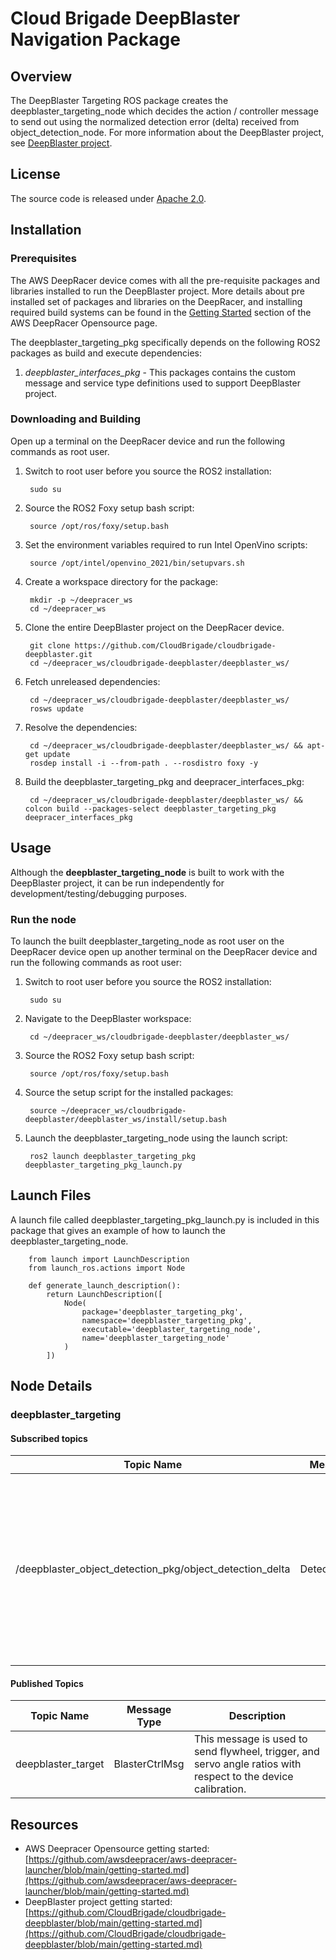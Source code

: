 # Cloud Brigade DeepBlaster Navigation Package

## Overview

The DeepBlaster Targeting ROS package creates the deepblaster_targeting_node which decides the action / controller message to send out using the normalized detection error (delta) received from object_detection_node. For more information about the DeepBlaster project, see [DeepBlaster project](https://github.com/CloudBrigade/cloudbrigade-deepblaster).

## License

The source code is released under [Apache 2.0](https://www.apache.org/licenses/LICENSE-2.0).

## Installation

### Prerequisites

The AWS DeepRacer device comes with all the pre-requisite packages and libraries installed to run the DeepBlaster project. More details about pre installed set of packages and libraries on the DeepRacer, and installing required build systems can be found in the [Getting Started](https://github.com/awsdeepracer/aws-deepracer-launcher/blob/main/getting-started.md) section of the AWS DeepRacer Opensource page.

The deepblaster_targeting_pkg specifically depends on the following ROS2 packages as build and execute dependencies:

1. *deepblaster_interfaces_pkg* - This packages contains the custom message and service type definitions used to support DeepBlaster project.

### Downloading and Building

Open up a terminal on the DeepRacer device and run the following commands as root user.

1. Switch to root user before you source the ROS2 installation:

        sudo su

1. Source the ROS2 Foxy setup bash script:

        source /opt/ros/foxy/setup.bash

1. Set the environment variables required to run Intel OpenVino scripts:

        source /opt/intel/openvino_2021/bin/setupvars.sh

1. Create a workspace directory for the package:

        mkdir -p ~/deepracer_ws
        cd ~/deepracer_ws

1. Clone the entire DeepBlaster project on the DeepRacer device.

        git clone https://github.com/CloudBrigade/cloudbrigade-deepblaster.git
        cd ~/deepracer_ws/cloudbrigade-deepblaster/deepblaster_ws/

1. Fetch unreleased dependencies:

        cd ~/deepracer_ws/cloudbrigade-deepblaster/deepblaster_ws/
        rosws update

1. Resolve the dependencies:

        cd ~/deepracer_ws/cloudbrigade-deepblaster/deepblaster_ws/ && apt-get update
        rosdep install -i --from-path . --rosdistro foxy -y

1. Build the deepblaster_targeting_pkg and deepracer_interfaces_pkg:

        cd ~/deepracer_ws/cloudbrigade-deepblaster/deepblaster_ws/ && colcon build --packages-select deepblaster_targeting_pkg deepracer_interfaces_pkg


## Usage

Although the **deepblaster_targeting_node** is built to work with the DeepBlaster project, it can be run independently for development/testing/debugging purposes.

### Run the node

To launch the built deepblaster_targeting_node as root user on the DeepRacer device open up another terminal on the DeepRacer device and run the following commands as root user:

1. Switch to root user before you source the ROS2 installation:

        sudo su

1. Navigate to the DeepBlaster workspace:

        cd ~/deepracer_ws/cloudbrigade-deepblaster/deepblaster_ws/

1. Source the ROS2 Foxy setup bash script:

        source /opt/ros/foxy/setup.bash

1. Source the setup script for the installed packages:

        source ~/deepracer_ws/cloudbrigade-deepblaster/deepblaster_ws/install/setup.bash

1. Launch the deepblaster_targeting_node using the launch script:

        ros2 launch deepblaster_targeting_pkg deepblaster_targeting_pkg_launch.py

## Launch Files

A launch file called deepblaster_targeting_pkg_launch.py is included in this package that gives an example of how to launch the deepblaster_targeting_node.

        from launch import LaunchDescription
        from launch_ros.actions import Node

        def generate_launch_description():
            return LaunchDescription([
                Node(
                    package='deepblaster_targeting_pkg',
                    namespace='deepblaster_targeting_pkg',
                    executable='deepblaster_targeting_node',
                    name='deepblaster_targeting_node'
                )
            ])


## Node Details

### deepblaster_targeting

#### Subscribed topics

| Topic Name | Message Type | Description |
|----------- | ------------ | ----------- |
|/deepblaster_object_detection_pkg/object_detection_delta|DetectionDeltaMsg|Message with Object Detection normalized error (delta) of the detected object from the target (reference) position with respect to x and y axes.|

#### Published Topics

| Topic Name | Message Type | Description |
| ---------- | ------------ | ----------- |
|deepblaster_target|BlasterCtrlMsg|This message is used to send flywheel, trigger, and servo angle ratios with respect to the device calibration.|

## Resources

* AWS Deepracer Opensource getting started: [https://github.com/awsdeepracer/aws-deepracer-launcher/blob/main/getting-started.md](https://github.com/awsdeepracer/aws-deepracer-launcher/blob/main/getting-started.md)
* DeepBlaster project getting started: [https://github.com/CloudBrigade/cloudbrigade-deepblaster/blob/main/getting-started.md](https://github.com/CloudBrigade/cloudbrigade-deepblaster/blob/main/getting-started.md)
